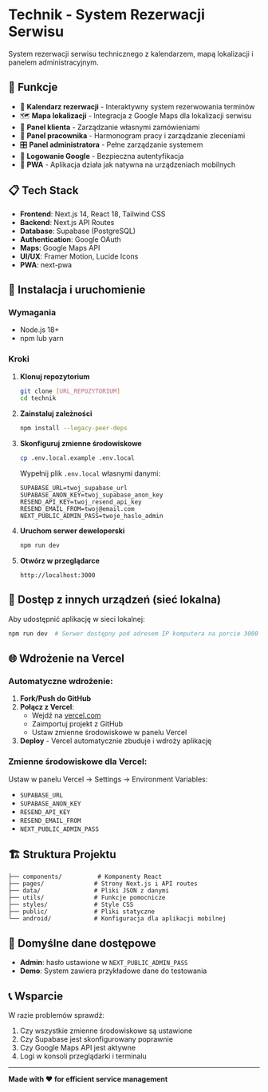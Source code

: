 # Technik - System Rezerwacji Serwisu

System rezerwacji serwisu technicznego z kalendarzem, mapą lokalizacji i panelem administracyjnym.

## 🚀 Funkcje

- 📅 **Kalendarz rezerwacji** - Interaktywny system rezerwowania terminów
- 🗺️ **Mapa lokalizacji** - Integracja z Google Maps dla lokalizacji serwisu  
- 👤 **Panel klienta** - Zarządzanie własnymi zamówieniami
- 🔧 **Panel pracownika** - Harmonogram pracy i zarządzanie zleceniami
- 🎛️ **Panel administratora** - Pełne zarządzanie systemem
- 🔐 **Logowanie Google** - Bezpieczna autentyfikacja
- 📱 **PWA** - Aplikacja działa jak natywna na urządzeniach mobilnych

## 📋 Tech Stack

- **Frontend**: Next.js 14, React 18, Tailwind CSS
- **Backend**: Next.js API Routes
- **Database**: Supabase (PostgreSQL)
- **Authentication**: Google OAuth
- **Maps**: Google Maps API
- **UI/UX**: Framer Motion, Lucide Icons
- **PWA**: next-pwa

## 🔧 Instalacja i uruchomienie

### Wymagania
- Node.js 18+
- npm lub yarn

### Kroki

1. **Klonuj repozytorium**
   ```bash
   git clone [URL_REPOZYTORIUM]
   cd technik
   ```

2. **Zainstaluj zależności**
   ```bash
   npm install --legacy-peer-deps
   ```

3. **Skonfiguruj zmienne środowiskowe**
   ```bash
   cp .env.local.example .env.local
   ```
   
   Wypełnij plik `.env.local` własnymi danymi:
   ```
   SUPABASE_URL=twoj_supabase_url
   SUPABASE_ANON_KEY=twoj_supabase_anon_key
   RESEND_API_KEY=twoj_resend_api_key
   RESEND_EMAIL_FROM=twoj@email.com
   NEXT_PUBLIC_ADMIN_PASS=twoje_haslo_admin
   ```

4. **Uruchom serwer deweloperski**
   ```bash
   npm run dev
   ```

5. **Otwórz w przeglądarce**
   ```
   http://localhost:3000
   ```

## 📱 Dostęp z innych urządzeń (sieć lokalna)

Aby udostępnić aplikację w sieci lokalnej:

```bash
npm run dev  # Serwer dostępny pod adresem IP komputera na porcie 3000
```

## 🌐 Wdrożenie na Vercel

### Automatyczne wdrożenie:

1. **Fork/Push do GitHub**
2. **Połącz z Vercel**:
   - Wejdź na [vercel.com](https://vercel.com)
   - Zaimportuj projekt z GitHub
   - Ustaw zmienne środowiskowe w panelu Vercel
3. **Deploy** - Vercel automatycznie zbuduje i wdroży aplikację

### Zmienne środowiskowe dla Vercel:
Ustaw w panelu Vercel → Settings → Environment Variables:
- `SUPABASE_URL`
- `SUPABASE_ANON_KEY` 
- `RESEND_API_KEY`
- `RESEND_EMAIL_FROM`
- `NEXT_PUBLIC_ADMIN_PASS`

## 🏗️ Struktura Projektu

```
├── components/          # Komponenty React
├── pages/              # Strony Next.js i API routes
├── data/               # Pliki JSON z danymi
├── utils/              # Funkcje pomocnicze
├── styles/             # Style CSS
├── public/             # Pliki statyczne
└── android/            # Konfiguracja dla aplikacji mobilnej
```

## 🔐 Domyślne dane dostępowe

- **Admin**: hasło ustawione w `NEXT_PUBLIC_ADMIN_PASS`
- **Demo**: System zawiera przykładowe dane do testowania

## 📞 Wsparcie

W razie problemów sprawdź:
1. Czy wszystkie zmienne środowiskowe są ustawione
2. Czy Supabase jest skonfigurowany poprawnie  
3. Czy Google Maps API jest aktywne
4. Logi w konsoli przeglądarki i terminalu

---

**Made with ❤️ for efficient service management**